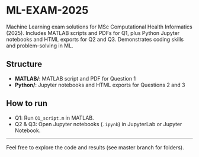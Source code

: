 # ML-EXAM-2025
Machine Learning exam solutions for MSc Computational Health Informatics (2025). Includes MATLAB scripts and PDFs for Q1, plus Python Jupyter notebooks and HTML exports for Q2 and Q3. Demonstrates coding skills and problem-solving in ML.


## Structure

- **MATLAB/**: MATLAB script and PDF for Question 1
- **Python/**: Jupyter notebooks and HTML exports for Questions 2 and 3

## How to run

- Q1: Run `Q1_script.m` in MATLAB.
- Q2 & Q3: Open Jupyter notebooks (`.ipynb`) in JupyterLab or Jupyter Notebook.

---

Feel free to explore the code and results (see master branch for folders).  
